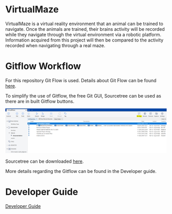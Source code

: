 # VirtualMaze
VirtualMaze is a virtual reality environment that an animal can be trained to
navigate.  Once the animals are trained, their brains activity will be recorded
while they navigate through the virtual environment via a robotic platform.
Information acquired from this project will then be compared to the activity
recorded when navigating through a real maze.

# Gitflow Workflow
For this repository Git Flow is used. Details about Git Flow can be found [here](https://www.atlassian.com/git/tutorials/comparing-workflows/gitflow-workflow).

To simplify the use of Gitflow, the free Git GUI, Sourcetree can be used as there are in built Gitflow buttons.

![Sourcetree gitflow button](/docs/images/gitflow-button.PNG)

Sourcetree can be downloaded [here](https://www.sourcetreeapp.com/).

More details regarding the Gitflow can be found in the Developer guide.

# Developer Guide

[Developer Guide](./docs/DeveloperGuide.md)
